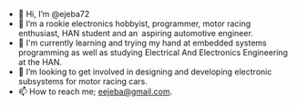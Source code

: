 - 👋 Hi, I’m @ejeba72
- 👀 I’m a rookie electronics hobbyist, programmer, motor racing enthusiast, HAN student and an aspiring automotive engineer.
- 🌱 I'm currently learning and trying my hand at embedded systems programming as well as studying Electrical And Electronics Engineering at the HAN.
- 💞️ I’m looking to get involved in designing and developing electronic subsystems for motor racing cars.
- 📫 How to reach me; eejeba@gmail.com.

<!---
ejeba72/ejeba72 is a ✨ special ✨ repository because its `README.md` (this file) appears on your GitHub profile.
You can click the Preview link to take a look at your changes.
--->
